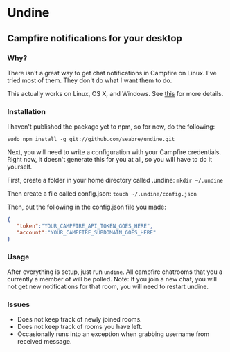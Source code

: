 # Undine

## Campfire notifications for your desktop

### Why?

There isn't a great way to get chat notifications in Campfire on Linux.
I've tried most of them. They don't do what I want them to do.

This actually works on Linux, OS X, and Windows. See [this](https://github.com/visionmedia/node-growl) for more details.

### Installation

I haven't published the package yet to npm, so for now, do the following:

`sudo npm install -g git://github.com/seabre/undine.git`

Next, you will need to write a configuration with your Campfire credentials.
Right now, it doesn't generate this for you at all, so you will have to do it yourself.

First, create a folder in your home directory called .undine: `mkdir ~/.undine`

Then create a file called config.json: `touch ~/.undine/config.json`

Then, put the following in the config.json file you made:

```json
{
   "token":"YOUR_CAMPFIRE_API_TOKEN_GOES_HERE",
   "account":"YOUR_CAMPFIRE_SUBDOMAIN_GOES_HERE"
}

```

### Usage

After everything is setup, just run `undine`. All campfire chatrooms that you a currently a member of will be polled.
Note: If you join a new chat, you will not get new notifications for that room, you will need to restart undine.

### Issues

* Does not keep track of newly joined rooms.
* Does not keep track of rooms you have left.
* Occasionally runs into an exception when grabbing username from received message.


